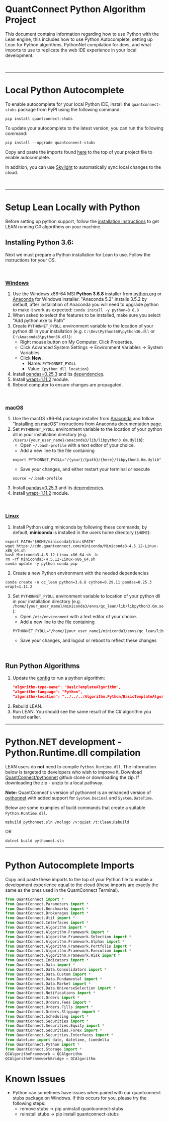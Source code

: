 # QuantConnect Python Algorithm Project

This document contains information regarding how to use Python with the Lean engine, this includes how to use Python Autocomplete, setting up Lean for Python algorithms, PythonNet compilation for devs, and what imports to use to replicate the web IDE experience in your local development.

<br />


------
# Local Python Autocomplete
To enable autocomplete for your local Python IDE, install the `quantconnect-stubs` package from PyPI using the following command:
```
pip install quantconnect-stubs
```

To update your autocomplete to the latest version, you can run the following command:
```
pip install --upgrade quantconnect-stubs
```

Copy and paste the imports found [here](#python-autocomplete-imports) to the top of your project file to enable autocomplete.

In addition, you can use [Skylight](https://www.quantconnect.com/skylight) to automatically sync local changes to the cloud.

<br />

------

# Setup Lean Locally with Python
Before setting up python support, follow the [installation instructions](https://github.com/QuantConnect/Lean#installation-instructions) to get LEAN running C# algorithms on your machine. 


## Installing Python 3.6:

Next we must prepare a Python installation for Lean to use. Follow the instructions for your OS.

<br />

### [Windows](https://github.com/QuantConnect/Lean#windows)

1. Use the Windows x86-64 MSI **Python 3.6.8** installer from [python.org](https://www.python.org/downloads/release/python-368/) or [Anaconda](https://repo.anaconda.com/archive/Anaconda3-5.2.0-Windows-x86_64.exe) for Windows installer. "Anaconda 5.2" installs 3.5.2 by default, after installation of Anaconda you will need to upgrade python to make it work as expected: `conda install -y python=3.6.8`
2. When asked to select the features to be installed, make sure you select "Add python.exe to Path"
3. Create `PYTHONNET_PYDLL` environment variable to the location of your python dll in your installation (e.g. `C:\Dev\Python368\python36.dll` or `C:\Anaconda3\python36.dll`):
   - Right mouse button on My Computer. Click Properties.
   - Click Advanced System Settings -> Environment Variables -> System Variables
   - Click **New**. 
        - Name: `PYTHONNET_PYDLL`
        - Value: `{python dll location}`
4. Install [pandas=0.25.3](https://pandas.pydata.org/) and its [dependencies](https://pandas.pydata.org/pandas-docs/stable/install.html#dependencies).
5. Install [wrapt=1.11.2](https://pypi.org/project/wrapt/) module.
6. Reboot computer to ensure changes are propagated.

<br />

### [macOS](https://github.com/QuantConnect/Lean#macos)

1. Use the macOS x86-64 package installer from [Anaconda](https://repo.anaconda.com/archive/Anaconda3-5.2.0-MacOSX-x86_64.pkg) and follow "[Installing on macOS](https://docs.anaconda.com/anaconda/install/mac-os)" instructions from Anaconda documentation page.
2. Set `PYTHONNET_PYDLL` environment variable to the location of your python dll in your installation directory (e.g. `/Users/{your_user_name}/anaconda3/lib/libpython3.6m.dylib`):
   - Open `~/.bash-profile` with a text editor of your choice.
   - Add a new line to the file containing 
   ```
   export PYTHONNET_PYDLL="/{your}/{path}/{here}/libpython3.6m.dylib"
   ```
   - Save your changes, and either restart your terminal *or* execute 
   ```
   source ~/.bash-profile
   ```
2. Install [pandas=0.25.3](https://pandas.pydata.org/) and its [dependencies](https://pandas.pydata.org/pandas-docs/stable/install.html#dependencies).
3. Install [wrapt=1.11.2](https://pypi.org/project/wrapt/) module.

<br />

### [Linux](https://github.com/QuantConnect/Lean#linux-debian-ubuntu)

1. Install Python using miniconda by following these commands; by default, **miniconda** is installed in the users home directory (`$HOME`):
```
export PATH="$HOME/miniconda3/bin:$PATH"
wget https://cdn.quantconnect.com/miniconda/Miniconda3-4.5.12-Linux-x86_64.sh
bash Miniconda3-4.5.12-Linux-x86_64.sh -b
rm -rf Miniconda3-4.5.12-Linux-x86_64.sh
conda update -y python conda pip
```
2. Create a new Python environment with the needed dependencies
```
conda create -n qc_lean python=3.6.8 cython=0.29.11 pandas=0.25.3 wrapt=1.11.2
```
3. Set `PYTHONNET_PYDLL` environment variable to location of your python dll in your installation directory (e.g. `/home/{your_user_name}/miniconda3/envs/qc_lean/lib/libpython3.6m.so`):
   - Open `/etc/environment` with a text editor of your choice.
   - Add a new line to the file containing 
   ```
   PYTHONNET_PYDLL="/home/{your_user_name}/miniconda3/envs/qc_lean/lib/libpython3.6m.so"
   ```
   - Save your changes, and logout or reboot to reflect these changes



<br />


## Run Python Algorithms

1. Update the [config](https://github.com/QuantConnect/Lean/blob/master/Launcher/config.json) to run a python algorithm:
    ```json
    "algorithm-type-name": "BasicTemplateAlgorithm",
    "algorithm-language": "Python",
    "algorithm-location": "../../../Algorithm.Python/BasicTemplateAlgorithm.py",
    ```
 2. Rebuild LEAN.
 3. Run LEAN. You should see the same result of the C# algorithm you tested earlier.

------

# Python.NET development - Python.Runtime.dll compilation

LEAN users do **not** need to compile `Python.Runtime.dll`. The information below is targeted to developers who wish to improve it. Download [QuantConnect/pythonnet](https://github.com/QuantConnect/pythonnet/) github clone or downloading the zip. If downloading the zip - unzip to a local pathway.

**Note:** QuantConnect's version of pythonnet is an enhanced version of [pythonnet](https://github.com/pythonnet/pythonnet) with added support for `System.Decimal` and `System.DateTime`.

Below are some examples of build commands that create a suitable `Python.Runtime.dll`.

```
msbuild pythonnet.sln /nologo /v:quiet /t:Clean;Rebuild 
```

OR

```
dotnet build pythonnet.sln
```

------

# Python Autocomplete Imports
Copy and paste these imports to the top of your Python file to enable a development experience equal to the cloud (these imports are exactly the same as the ones used in the QuantConnect Terminal).

```python
from QuantConnect import *
from QuantConnect.Parameters import *
from QuantConnect.Benchmarks import *
from QuantConnect.Brokerages import *
from QuantConnect.Util import *
from QuantConnect.Interfaces import *
from QuantConnect.Algorithm import *
from QuantConnect.Algorithm.Framework import *
from QuantConnect.Algorithm.Framework.Selection import *
from QuantConnect.Algorithm.Framework.Alphas import *
from QuantConnect.Algorithm.Framework.Portfolio import *
from QuantConnect.Algorithm.Framework.Execution import *
from QuantConnect.Algorithm.Framework.Risk import *
from QuantConnect.Indicators import *
from QuantConnect.Data import *
from QuantConnect.Data.Consolidators import *
from QuantConnect.Data.Custom import *
from QuantConnect.Data.Fundamental import *
from QuantConnect.Data.Market import *
from QuantConnect.Data.UniverseSelection import *
from QuantConnect.Notifications import *
from QuantConnect.Orders import *
from QuantConnect.Orders.Fees import *
from QuantConnect.Orders.Fills import *
from QuantConnect.Orders.Slippage import *
from QuantConnect.Scheduling import *
from QuantConnect.Securities import *
from QuantConnect.Securities.Equity import *
from QuantConnect.Securities.Forex import *
from QuantConnect.Securities.Interfaces import *
from datetime import date, datetime, timedelta
from QuantConnect.Python import *
from QuantConnect.Storage import *
QCAlgorithmFramework = QCAlgorithm
QCAlgorithmFrameworkBridge = QCAlgorithm
```

# Known Issues
- Python can sometimes have issues when paired with our quantconnect stubs package on Windows. If this occurs for you, please try the following steps:
    - remove stubs -> pip uninstall quantconnect-stubs
    - reinstall stubs -> pip install quantconnect-stubs
